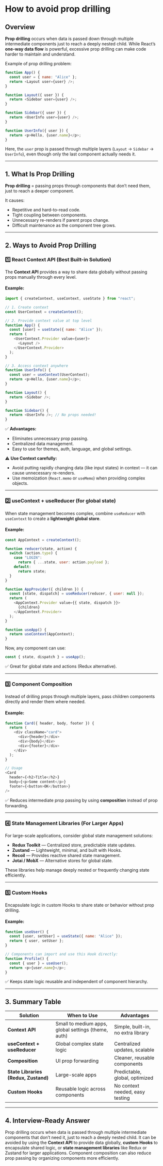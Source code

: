 # How to avoid prop drilling

## Overview

**Prop drilling** occurs when data is passed down through multiple intermediate components just to reach a deeply nested child.
While React’s **one-way data flow** is powerful, excessive prop drilling can make code harder to maintain and understand.

Example of prop drilling problem:

```javascript
function App() {
  const user = { name: "Alice" };
  return <Layout user={user} />;
}

function Layout({ user }) {
  return <Sidebar user={user} />;
}

function Sidebar({ user }) {
  return <UserInfo user={user} />;
}

function UserInfo({ user }) {
  return <p>Hello, {user.name}</p>;
}
```

Here, the `user` prop is passed through multiple layers (`Layout` → `Sidebar` → `UserInfo`), even though only the last component actually needs it.

---

## 1. What Is Prop Drilling

**Prop drilling** = passing props through components that don’t need them, just to reach a deeper component.

It causes:

* Repetitive and hard-to-read code.
* Tight coupling between components.
* Unnecessary re-renders if parent props change.
* Difficult maintenance as the component tree grows.

---

## 2. Ways to Avoid Prop Drilling

### **1️⃣ React Context API (Best Built-in Solution)**

The **Context API** provides a way to share data globally without passing props manually through every level.

#### Example:

```javascript
import { createContext, useContext, useState } from "react";

// 1. Create context
const UserContext = createContext();

// 2. Provide context value at top level
function App() {
  const [user] = useState({ name: "Alice" });
  return (
    <UserContext.Provider value={user}>
      <Layout />
    </UserContext.Provider>
  );
}

// 3. Access context anywhere
function UserInfo() {
  const user = useContext(UserContext);
  return <p>Hello, {user.name}</p>;
}

function Layout() {
  return <Sidebar />;
}

function Sidebar() {
  return <UserInfo />; // No props needed!
}
```

✅ **Advantages:**

* Eliminates unnecessary prop passing.
* Centralized data management.
* Easy to use for themes, auth, language, and global settings.

⚠️ **Use Context carefully:**

* Avoid putting rapidly changing data (like input states) in context — it can cause unnecessary re-renders.
* Use memoization (`React.memo` or `useMemo`) when providing complex objects.

---

### **2️⃣ useContext + useReducer (for global state)**

When state management becomes complex, combine `useReducer` with `useContext` to create a **lightweight global store**.

#### Example:

```javascript
const AppContext = createContext();

function reducer(state, action) {
  switch (action.type) {
    case "LOGIN":
      return { ...state, user: action.payload };
    default:
      return state;
  }
}

function AppProvider({ children }) {
  const [state, dispatch] = useReducer(reducer, { user: null });
  return (
    <AppContext.Provider value={{ state, dispatch }}>
      {children}
    </AppContext.Provider>
  );
}

function useApp() {
  return useContext(AppContext);
}
```

Now, any component can use:

```javascript
const { state, dispatch } = useApp();
```

✅ Great for global state and actions (Redux alternative).

---

### **3️⃣ Component Composition**

Instead of drilling props through multiple layers, pass children components directly and render them where needed.

#### Example:

```javascript
function Card({ header, body, footer }) {
  return (
    <div className="card">
      <div>{header}</div>
      <div>{body}</div>
      <div>{footer}</div>
    </div>
  );
}

// Usage
<Card
  header={<h2>Title</h2>}
  body={<p>Some content</p>}
  footer={<button>OK</button>}
/>
```

✅ Reduces intermediate prop passing by using **composition** instead of prop forwarding.

---

### **4️⃣ State Management Libraries (For Larger Apps)**

For large-scale applications, consider global state management solutions:

* **Redux Toolkit** — Centralized store, predictable state updates.
* **Zustand** — Lightweight, minimal, and built with Hooks.
* **Recoil** — Provides reactive shared state management.
* **Jotai / MobX** — Alternative stores for global state.

These libraries help manage deeply nested or frequently changing state efficiently.

---

### **5️⃣ Custom Hooks**

Encapsulate logic in custom Hooks to share state or behavior without prop drilling.

#### Example:

```javascript
function useUser() {
  const [user, setUser] = useState({ name: "Alice" });
  return { user, setUser };
}

// Components can import and use this Hook directly:
function Profile() {
  const { user } = useUser();
  return <p>{user.name}</p>;
}
```

✅ Keeps state logic reusable and independent of component hierarchy.

---

## 3. Summary Table

| Solution                             | When to Use                                         | Advantages                         |
| ------------------------------------ | --------------------------------------------------- | ---------------------------------- |
| **Context API**                      | Small to medium apps, global settings (theme, auth) | Simple, built-in, no extra library |
| **useContext + useReducer**          | Global complex state logic                          | Centralized updates, scalable      |
| **Composition**                      | UI prop forwarding                                  | Cleaner, reusable components       |
| **State Libraries (Redux, Zustand)** | Large-scale apps                                    | Predictable, global, optimized     |
| **Custom Hooks**                     | Reusable logic across components                    | No context needed, easy testing    |

---

## 4. Interview-Ready Answer

Prop drilling occurs when data is passed through multiple intermediate components that don’t need it, just to reach a deeply nested child.
It can be avoided by using the **Context API** to provide data globally, **custom Hooks** to encapsulate shared logic, or **state management libraries** like Redux or Zustand for larger applications.
Component composition can also reduce prop passing by organizing components more efficiently.

